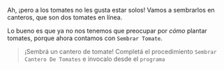 <gs-attire 
  attire-url="https://raw.githubusercontent.com/MumukiProject/mumuki-guia-gobstones-procedimientos-kids/master/assets/attires/config.json">
</gs-attire>

Ah, ¡pero a los tomates no les gusta estar solos! Vamos a sembrarlos en canteros, que son dos tomates en línea.  

Lo bueno es que ya no nos tenemos que preocupar por _cómo_ plantar tomates, porque ahora contamos con `Sembrar Tomate`. 

> ¡Sembrá un cantero de tomate! Completá el procedimiento `Sembrar Cantero De Tomates` e invocalo desde el `programa`